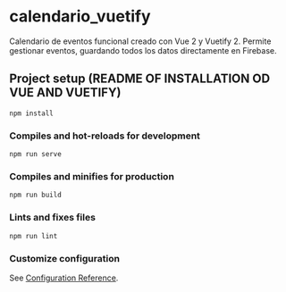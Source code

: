 # calendario_vuetify
Calendario de eventos funcional creado con Vue 2 y Vuetify 2. Permite gestionar eventos, guardando todos los datos directamente en Firebase.

## Project setup (README OF INSTALLATION OD VUE AND VUETIFY)
```
npm install
```

### Compiles and hot-reloads for development
```
npm run serve
```

### Compiles and minifies for production
```
npm run build
```

### Lints and fixes files
```
npm run lint
```

### Customize configuration
See [Configuration Reference](https://cli.vuejs.org/config/).
